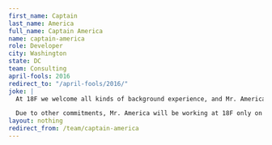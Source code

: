 ```yaml
---
first_name: Captain
last_name: America
full_name: Captain America
name: captain-america
role: Developer
city: Washington
state: DC
team: Consulting
april-fools: 2016
redirect_to: "/april-fools/2016/"
joke: |
  At 18F we welcome all kinds of background experience, and Mr. America (as he prefers to be called) is no exception. With extensive military experience, we imagine he will be able to swoop in and save the day on any number of our current consulting projects with various branches of the military and Department of Defense. Not one to shy from a challenge, he's also interested in putting his experience as a member of the Greatest Generation to use in consulting projects with the Social Security Administration.

  Due to other commitments, Mr. America will be working at 18F only on April 1st. If you'd like to join Mr. America (and not just for April 1) you can <a href="https://pages.18f.gov/joining-18f/">see all of our openings and learn more about working at 18F</a>.)
layout: nothing
redirect_from: /team/captain-america
---
```


